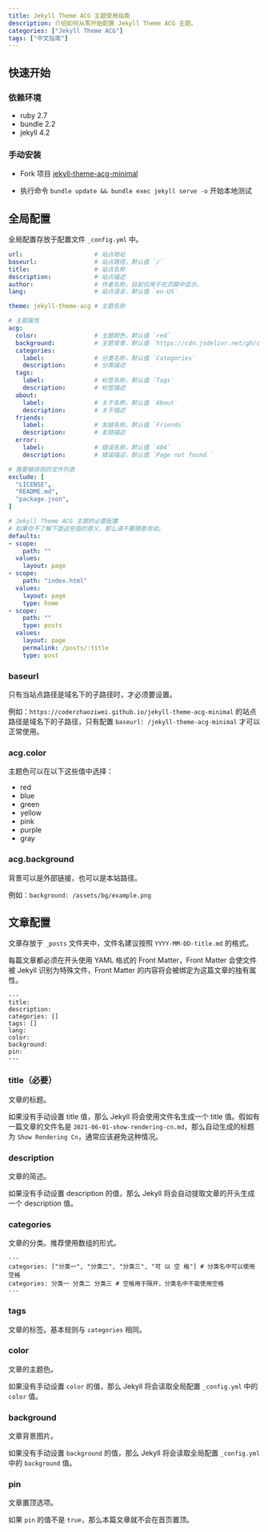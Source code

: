 ```yaml
---
title: Jekyll Theme ACG 主题使用指南
description: 介绍如何从零开始配置 Jekyll Theme ACG 主题。
categories: ["Jekyll Theme ACG"]
tags: ["中文指南"]
---
```


## 快速开始

### 依赖环境

- ruby 2.7
- bundle 2.2
- jekyll 4.2

### 手动安装

- Fork 项目 [jekyll-theme-acg-minimal](https://coderzhaoziwei.github.io/jekyll-theme-acg-minimal)

- 执行命令 `bundle update && bundle exec jekyll serve -o` 开始本地测试


## 全局配置

全局配置存放于配置文件 `_config.yml` 中。

```yml
url:                    # 站点地址
baseurl:                # 站点路径，默认值 `/`
title:                  # 站点名称
description:            # 站点描述
author:                 # 作者名称，目前仅用于在页脚中显示。
lang:                   # 站点语言，默认值 `en-US`

theme: jekyll-theme-acg # 主题名称

# 主题属性
acg:
  color:                # 主题颜色，默认值 `red`
  background:           # 主题背景，默认值 `https://cdn.jsdelivr.net/gh/coderzhaoziwei/jekyll-theme-acg/assets/images/pixiv86925095.png`
  categories:
    label:              # 分类名称，默认值 `Categories`
    description:        # 分类描述
  tags:
    label:              # 标签名称，默认值 `Tags`
    description:        # 标签描述
  about:
    label:              # 关于名称，默认值 `About`
    description:        # 关于描述
  friends:
    label:              # 友链名称，默认值 `Friends`
    description:        # 友链描述
  error:
    label:              # 错误名称，默认值 `404`
    description:        # 错误描述，默认值 `Page not found.`

# 需要被排除的文件列表
exclude: [
  "LICENSE",
  "README.md",
  "package.json",
]

# Jekyll Theme ACG 主题的必要配置
# 如果你不了解下面这些值的意义，那么请不要随意改动。
defaults:
- scope:
    path: ""
  values:
    layout: page
- scope:
    path: "index.html"
  values:
    layout: page
    type: home
- scope:
    path: ""
    type: posts
  values:
    layout: page
    permalink: /posts/:title
    type: post
```

### baseurl

只有当站点路径是域名下的子路径时，才必须要设置。

例如：`https://coderzhaoziwei.github.io/jekyll-theme-acg-minimal` 的站点路径是域名下的子路径，只有配置 `baseurl: /jekyll-theme-acg-minimal` 才可以正常使用。

### acg.color

主题色可以在以下这些值中选择：

- red
- blue
- green
- yellow
- pink
- purple
- gray

### acg.background

背景可以是外部链接，也可以是本站路径。

例如：`background: /assets/bg/example.png`

## 文章配置

文章存放于 `_posts` 文件夹中，文件名建议按照 `YYYY-MM-DD-title.md` 的格式。

每篇文章都必须在开头使用 YAML 格式的 Front Matter，Front Matter 会使文件被 Jekyll 识别为特殊文件，Front Matter 的内容将会被绑定为这篇文章的独有属性。

```
---
title:
description:
categories: []
tags: []
lang:
color:
background:
pin:
---
```

### title（必要）

文章的标题。

如果没有手动设置 title 值，那么 Jekyll 将会使用文件名生成一个 title 值。假如有一篇文章的文件名是 `2021-06-01-show-rendering-cn.md`，那么自动生成的标题为 `Show Rendering Cn`，通常应该避免这种情况。

### description

文章的简述。

如果没有手动设置 description 的值，那么 Jekyll 将会自动提取文章的开头生成一个 description 值。

### categories

文章的分类。推荐使用数组的形式。

```
---
categories: ["分类一", "分类二", "分类三", "可 以 空 格"] # 分类名中可以使用空格
categories: 分类一 分类二 分类三 # 空格用于隔开，分类名中不能使用空格
---
```

### tags

文章的标签。基本规则与 `categories` 相同。

### color

文章的主题色。

如果没有手动设置 `color` 的值，那么 Jekyll 将会读取全局配置 `_config.yml` 中的 `color` 值。

### background

文章背景图片。

如果没有手动设置 `background` 的值，那么 Jekyll 将会读取全局配置 `_config.yml` 中的 `background` 值。

### pin

文章置顶选项。

如果 `pin` 的值不是 `true`，那么本篇文章就不会在首页置顶。
